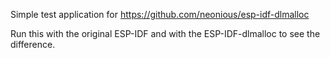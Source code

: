 Simple test application for https://github.com/neonious/esp-idf-dlmalloc

Run this with the original ESP-IDF and with the ESP-IDF-dlmalloc to see the difference.
